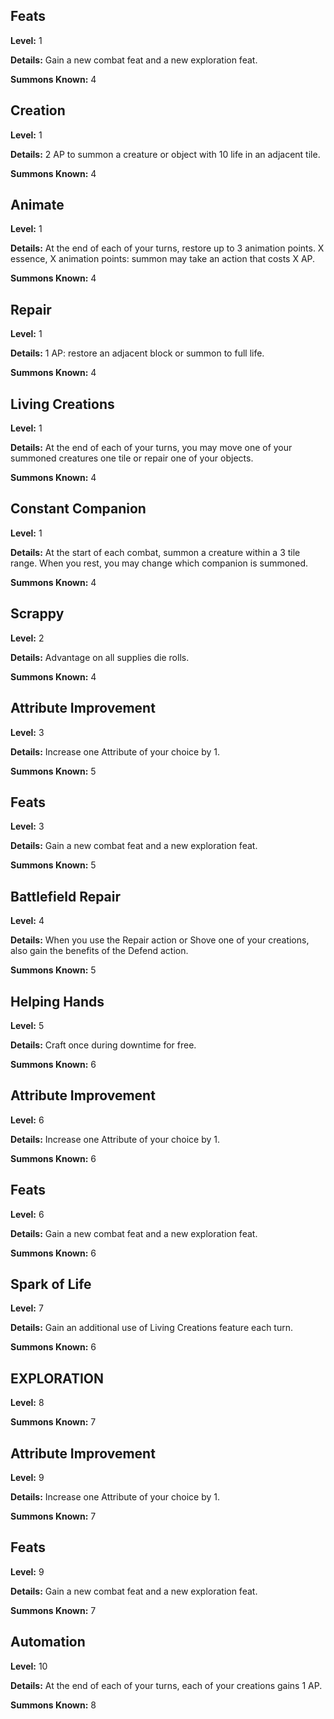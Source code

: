 ## Feats
**Level:** 1

**Details:** Gain a new combat feat and a new exploration feat.

**Summons Known:** 4

## Creation
**Level:** 1

**Details:** 2 AP to summon a creature or object with 10 life in an adjacent tile. 

**Summons Known:** 4

## Animate
**Level:** 1

**Details:** At the end of each of your turns, restore up to 3 animation points. X essence, X animation points: summon may take an action that costs X AP. 

**Summons Known:** 4

## Repair
**Level:** 1

**Details:** 1 AP: restore an adjacent block or summon to full life.

**Summons Known:** 4

## Living Creations
**Level:** 1

**Details:** At the end of each of your turns, you may move one of your summoned creatures one tile or repair one of your objects.

**Summons Known:** 4

## Constant Companion
**Level:** 1

**Details:** At the start of each combat, summon a creature within a 3 tile range. When you rest, you may change which companion is summoned.

**Summons Known:** 4

## Scrappy
**Level:** 2

**Details:** Advantage on all supplies die rolls.

**Summons Known:** 4

## Attribute Improvement
**Level:** 3

**Details:** Increase one Attribute of your choice by 1.

**Summons Known:** 5

## Feats
**Level:** 3

**Details:** Gain a new combat feat and a new exploration feat.

**Summons Known:** 5

## Battlefield Repair
**Level:** 4

**Details:** When you use the Repair action or Shove one of your creations, also gain the benefits of the Defend action.

**Summons Known:** 5

## Helping Hands
**Level:** 5

**Details:** Craft once during downtime for free.

**Summons Known:** 6

## Attribute Improvement
**Level:** 6

**Details:** Increase one Attribute of your choice by 1.

**Summons Known:** 6

## Feats
**Level:** 6

**Details:** Gain a new combat feat and a new exploration feat.

**Summons Known:** 6

## Spark of Life
**Level:** 7

**Details:** Gain an additional use of Living Creations feature each turn.

**Summons Known:** 6

## EXPLORATION
**Level:** 8

**Summons Known:** 7

## Attribute Improvement
**Level:** 9

**Details:** Increase one Attribute of your choice by 1.

**Summons Known:** 7

## Feats
**Level:** 9

**Details:** Gain a new combat feat and a new exploration feat.

**Summons Known:** 7

## Automation
**Level:** 10

**Details:** At the end of each of your turns, each of your creations gains 1 AP.

**Summons Known:** 8

